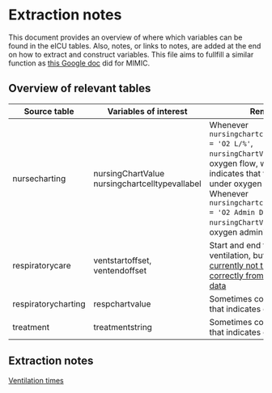 # Extraction notes

This document provides an overview of where which variables can be found in the eICU tables. Also, notes, or links to notes, are added at the end on how to extract and construct variables.
This file aims to fullfill a similar function as [this Google doc](https://docs.google.com/document/d/1vgtQv0d8sVcbkghpmpTmzZ3wYnDZFzUPNshq2KLEiaU/edit) did for MIMIC.


## Overview of relevant tables

Source table | Variables of interest | Remarks
--- | --- | ---
nursecharting | nursingChartValue<br>nursingchartcelltypevallabel | Whenever `nursingchartcelltypevallabel = 'O2 L/%'`, `nursingChartValue` gives the oxygen flow, whose existence indicates that the patient is under oxygen therapy.<br>Whenever `nursingchartcelltypevallabel = 'O2 Admin Device'`, `nursingChartValue` gives the oxygen administration device.
respiratorycare | 		ventstartoffset, ventendoffset |  Start and end times of ventilation, but end times are [currently not transcoded correctly from the raw ICU data](https://github.com/MIT-LCP/eicu-code/issues/49)
respiratorycharting | respchartvalue | Sometimes contains a string that indicates oxygen therapy.
treatment | treatmentstring | Sometimes contains a string that indicates oxygen therapy.




## Extraction notes

[Ventilation times](https://github.com/nus-mornin-lab/oxygenation_kc/issues/12)
